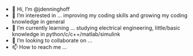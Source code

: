 - 👋 Hi, I’m @jdenninghoff
- 👀 I’m interested in ...               improving my coding skills and growing my coding knowledge in general
- 🌱 I’m currently learning ...          studying electrical engineering, little/basic knowledge in python/c/c++/matlab/simulink   
- 💞️ I’m looking to collaborate on ...   
- 📫 How to reach me ...

<!---
jdenninghoff/jdenninghoff is a ✨ special ✨ repository because its `README.md` (this file) appears on your GitHub profile.
You can click the Preview link to take a look at your changes.
--->
